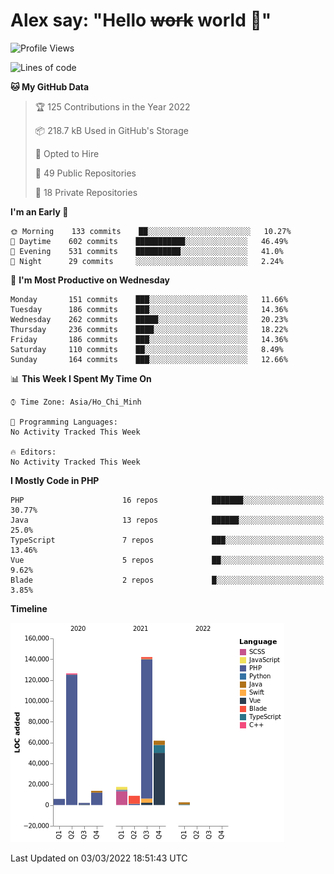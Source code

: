 # Alex say: "Hello ~~work~~ world 🐾"

<!--START_SECTION:waka-->
![Profile Views](http://img.shields.io/badge/Profile%20Views-1-blue)

![Lines of code](https://img.shields.io/badge/From%20Hello%20World%20I%27ve%20Written-382%20Thousand%20lines%20of%20code-blue)

**🐱 My GitHub Data** 

> 🏆 125 Contributions in the Year 2022
 > 
> 📦 218.7 kB Used in GitHub's Storage 
 > 
> 💼 Opted to Hire
 > 
> 📜 49 Public Repositories 
 > 
> 🔑 18 Private Repositories  
 > 
**I'm an Early 🐤** 

```text
🌞 Morning    133 commits    ██░░░░░░░░░░░░░░░░░░░░░░░   10.27% 
🌆 Daytime    602 commits    ███████████░░░░░░░░░░░░░░   46.49% 
🌃 Evening    531 commits    ██████████░░░░░░░░░░░░░░░   41.0% 
🌙 Night      29 commits     ░░░░░░░░░░░░░░░░░░░░░░░░░   2.24%

```
📅 **I'm Most Productive on Wednesday** 

```text
Monday       151 commits    ███░░░░░░░░░░░░░░░░░░░░░░   11.66% 
Tuesday      186 commits    ███░░░░░░░░░░░░░░░░░░░░░░   14.36% 
Wednesday    262 commits    █████░░░░░░░░░░░░░░░░░░░░   20.23% 
Thursday     236 commits    ████░░░░░░░░░░░░░░░░░░░░░   18.22% 
Friday       186 commits    ███░░░░░░░░░░░░░░░░░░░░░░   14.36% 
Saturday     110 commits    ██░░░░░░░░░░░░░░░░░░░░░░░   8.49% 
Sunday       164 commits    ███░░░░░░░░░░░░░░░░░░░░░░   12.66%

```


📊 **This Week I Spent My Time On** 

```text
⌚︎ Time Zone: Asia/Ho_Chi_Minh

💬 Programming Languages: 
No Activity Tracked This Week

🔥 Editors: 
No Activity Tracked This Week

```

**I Mostly Code in PHP** 

```text
PHP                      16 repos            ███████░░░░░░░░░░░░░░░░░░   30.77% 
Java                     13 repos            ██████░░░░░░░░░░░░░░░░░░░   25.0% 
TypeScript               7 repos             ███░░░░░░░░░░░░░░░░░░░░░░   13.46% 
Vue                      5 repos             ██░░░░░░░░░░░░░░░░░░░░░░░   9.62% 
Blade                    2 repos             █░░░░░░░░░░░░░░░░░░░░░░░░   3.85%

```


**Timeline**

![Chart not found](https://raw.githubusercontent.com/alexzvn/alexzvn/main/charts/bar_graph.png) 


 Last Updated on 03/03/2022 18:51:43 UTC
<!--END_SECTION:waka-->
